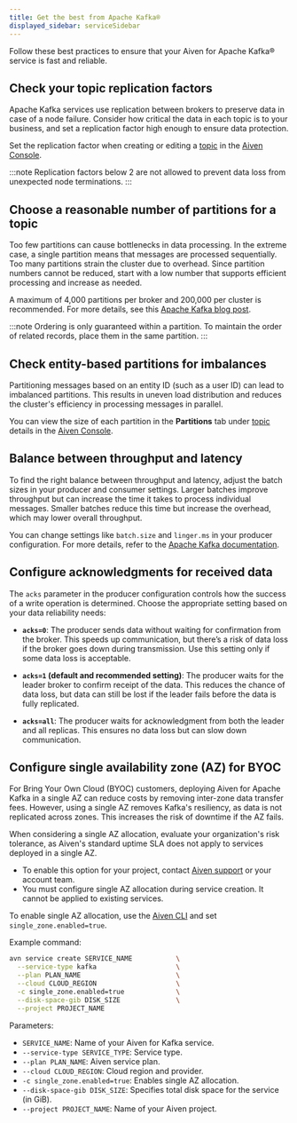 ```yaml
---
title: Get the best from Apache Kafka®
displayed_sidebar: serviceSidebar
---
```


Follow these best practices to ensure that your Aiven for Apache Kafka® service is fast and reliable.

## Check your topic replication factors

Apache Kafka services use replication between brokers to preserve data in case of a
node failure. Consider how critical the data in each topic is to your business, and set
a replication factor high enough to ensure data protection.

Set the replication factor when creating or editing a
[topic](/docs/products/kafka/howto/create-topic) in the [Aiven Console](https://console.aiven.io/).

:::note
Replication factors below 2 are not allowed to prevent data loss from unexpected node
terminations.
:::

## Choose a reasonable number of partitions for a topic

Too few partitions can cause bottlenecks in data processing. In the extreme case, a
single partition means that messages are processed sequentially. Too many
partitions strain the cluster due to overhead. Since partition numbers cannot be reduced,
start with a low number that supports efficient processing and increase as needed.

A maximum of 4,000 partitions per broker and 200,000 per cluster is recommended. For more
details, see this [Apache Kafka blog post](https://blogsarchive.apache.org/kafka/entry/apache-kafka-supports-more-partitions).

:::note
Ordering is only guaranteed within a partition. To maintain the order of related records,
place them in the same partition.
:::

## Check entity-based partitions for imbalances

Partitioning messages based on an entity ID (such as a user ID) can lead to
imbalanced partitions. This results in uneven load distribution and reduces the
cluster's efficiency in processing messages in parallel.

You can view the size of each partition in the **Partitions** tab under
[topic](/docs/products/kafka/howto/create-topic) details in the
[Aiven Console](https://console.aiven.io/).

## Balance between throughput and latency

To find the right balance between throughput and latency, adjust the batch sizes in
your producer and consumer settings. Larger batches improve throughput but can increase
the time it takes to process individual messages. Smaller batches reduce this time
but increase the overhead, which may lower overall throughput.

You can change settings like `batch.size` and `linger.ms` in your producer
configuration. For more details, refer to the
[Apache Kafka documentation](https://kafka.apache.org/documentation/).

## Configure acknowledgments for received data

The `acks` parameter in the producer configuration controls how the success of a
write operation is determined. Choose the appropriate setting based on your data
reliability needs:

- **`acks=0`**: The producer sends data without waiting for confirmation from the
  broker. This speeds up communication, but there’s a risk of data loss if the broker
  goes down during transmission. Use this setting only if some data loss is acceptable.

- **`acks=1` (default and recommended setting)**: The producer waits for the leader
  broker to confirm receipt of the data. This reduces the chance of data loss, but
  data can still be lost if the leader fails before the data is fully replicated.

- **`acks=all`**: The producer waits for acknowledgment from both the leader and all
  replicas. This ensures no data loss but can slow down communication.

## Configure single availability zone (AZ) for BYOC

For Bring Your Own Cloud (BYOC) customers, deploying Aiven for Apache Kafka in a single
AZ can reduce costs by removing inter-zone data transfer fees.
However, using a single AZ removes Kafka's resiliency, as data is not replicated across
zones. This increases the risk of downtime if the AZ fails.

When considering a single AZ allocation, evaluate your organization's risk tolerance,
as Aiven's standard uptime SLA does not apply to services deployed in a single AZ.

- To enable this option for your project, contact
  [Aiven support](mailto:support@aiven.io) or your account team.
- You must configure single AZ allocation during service creation. It cannot be applied
  to existing services.

To enable single AZ allocation, use the [Aiven CLI](/docs/tools/cli) and
set `single_zone.enabled=true`.

Example command:

```bash
avn service create SERVICE_NAME           \
  --service-type kafka                    \
  --plan PLAN_NAME                        \
  --cloud CLOUD_REGION                    \
  -c single_zone.enabled=true             \
  --disk-space-gib DISK_SIZE              \
  --project PROJECT_NAME
```

Parameters:

- `SERVICE_NAME`: Name of your Aiven for Kafka service.
- `--service-type SERVICE_TYPE`: Service type.
- `--plan PLAN_NAME`: Aiven service plan.
- `--cloud CLOUD_REGION`: Cloud region and provider.
- `-c single_zone.enabled=true`: Enables single AZ allocation.
- `--disk-space-gib DISK_SIZE`: Specifies total disk space for the service (in GiB).
- `--project PROJECT_NAME`: Name of your Aiven project.
